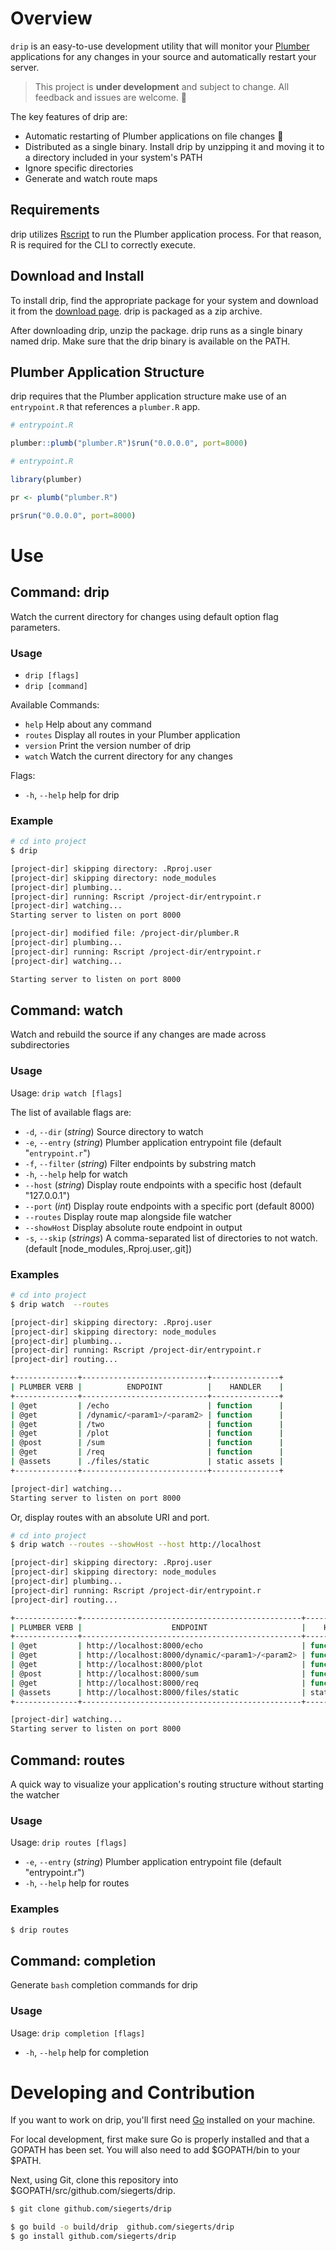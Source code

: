 # Overview

`drip` is an easy-to-use development utility that will monitor your [Plumber](https://www.rplumber.io) applications for any changes in your source and automatically restart your server.

> This project is **under development** and subject to change. All feedback and issues are welcome. 🍻

The key features of drip are:

- Automatic restarting of Plumber applications on file changes 🚀
- Distributed as a single binary. Install drip by unzipping it and moving it to a directory included in your system's PATH
- Ignore specific directories
- Generate and watch route maps

## Requirements

drip utilizes [Rscript](https://support.rstudio.com/hc/en-us/articles/218012917-How-to-run-R-scripts-from-the-command-line) to run the Plumber application process. For that reason, R is required for the CLI to correctly execute.

## Download and Install

To install drip, find the appropriate package for your system and download it from the [download page](https://rdrip.netlify.app/). drip is packaged as a zip archive.

After downloading drip, unzip the package. drip runs as a single binary named drip. Make sure that the drip binary is available on the PATH.

## Plumber Application Structure

drip requires that the Plumber application structure make use of an `entrypoint.R` that references a `plumber.R` app.

```r
# entrypoint.R

plumber::plumb("plumber.R")$run("0.0.0.0", port=8000)
```

```r
# entrypoint.R

library(plumber)

pr <- plumb("plumber.R")

pr$run("0.0.0.0", port=8000)
```

# Use

## Command: drip

Watch the current directory for changes using default option flag parameters.

### Usage

- `drip [flags]`
- `drip [command]`

Available Commands:

- `help` Help about any command
- `routes` Display all routes in your Plumber application
- `version` Print the version number of drip
- `watch` Watch the current directory for any changes

Flags:

- `-h`, `--help` help for drip

### Example

```sh
# cd into project
$ drip

[project-dir] skipping directory: .Rproj.user
[project-dir] skipping directory: node_modules
[project-dir] plumbing...
[project-dir] running: Rscript /project-dir/entrypoint.r
[project-dir] watching...
Starting server to listen on port 8000

[project-dir] modified file: /project-dir/plumber.R
[project-dir] plumbing...
[project-dir] running: Rscript /project-dir/entrypoint.r
[project-dir] watching...

Starting server to listen on port 8000

```

## Command: watch

Watch and rebuild the source if any changes are made across subdirectories

### Usage

Usage: `drip watch [flags]`

The list of available flags are:

- `-d`, `--dir` (_string_) Source directory to watch
- `-e`, `--entry` (_string_) Plumber application entrypoint file (default "`entrypoint.r`")
- `-f`, `--filter` (_string_) Filter endpoints by substring match
- `-h`, `--help` help for watch
- `--host` (_string_) Display route endpoints with a specific host (default "127.0.0.1")
- `--port` (_int_) Display route endpoints with a specific port (default 8000)
- `--routes` Display route map alongside file watcher
- `--showHost` Display absolute route endpoint in output
- `-s`, `--skip` (_strings_) A comma-separated list of directories to not watch. (default [node_modules,.Rproj.user,.git])

### Examples

```sh
# cd into project
$ drip watch  --routes

[project-dir] skipping directory: .Rproj.user
[project-dir] skipping directory: node_modules
[project-dir] plumbing...
[project-dir] running: Rscript /project-dir/entrypoint.r
[project-dir] routing...

+--------------+----------------------------+---------------+
| PLUMBER VERB |          ENDPOINT          |    HANDLER    |
+--------------+----------------------------+---------------+
| @get         | /echo                      | function      |
| @get         | /dynamic/<param1>/<param2> | function      |
| @get         | /two                       | function      |
| @get         | /plot                      | function      |
| @post        | /sum                       | function      |
| @get         | /req                       | function      |
| @assets      | ./files/static             | static assets |
+--------------+----------------------------+---------------+

[project-dir] watching...
Starting server to listen on port 8000
```

Or, display routes with an absolute URI and port.

```sh
# cd into project
$ drip watch --routes --showHost --host http://localhost

[project-dir] skipping directory: .Rproj.user
[project-dir] skipping directory: node_modules
[project-dir] plumbing...
[project-dir] running: Rscript /project-dir/entrypoint.r
[project-dir] routing...

+--------------+-------------------------------------------------+---------------+
| PLUMBER VERB |                    ENDPOINT                     |    HANDLER    |
+--------------+-------------------------------------------------+---------------+
| @get         | http://localhost:8000/echo                      | function      |
| @get         | http://localhost:8000/dynamic/<param1>/<param2> | function      |
| @get         | http://localhost:8000/plot                      | function      |
| @post        | http://localhost:8000/sum                       | function      |
| @get         | http://localhost:8000/req                       | function      |
| @assets      | http://localhost:8000/files/static              | static assets |
+--------------+-------------------------------------------------+---------------+

[project-dir] watching...
Starting server to listen on port 8000
```

## Command: routes

A quick way to visualize your application's routing structure without starting the watcher

### Usage

Usage: `drip routes [flags]`

- `-e`, `--entry` (_string_) Plumber application entrypoint file (default "entrypoint.r")
- `-h`, `--help` help for routes

### Examples

```sh
$ drip routes
```

## Command: completion

Generate `bash` completion commands for drip

### Usage

Usage: `drip completion [flags]`

- `-h`, `--help` help for completion

# Developing and Contribution

If you want to work on drip, you'll first need [Go](https://golang.org/) installed on your machine.

For local development, first make sure Go is properly installed and that a GOPATH has been set. You will also need to add $GOPATH/bin to your $PATH.

Next, using Git, clone this repository into \$GOPATH/src/github.com/siegerts/drip.

```sh
$ git clone github.com/siegerts/drip
```

```sh
$ go build -o build/drip  github.com/siegerts/drip
$ go install github.com/siegerts/drip
```
